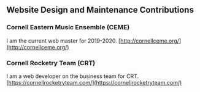 ## Website Design and Maintenance Contributions

### Cornell Eastern Music Ensemble (CEME)
I am the current web master for 2019-2020.
[http://cornellceme.org/](http://cornellceme.org/)

### Cornell Rocketry Team (CRT)
I am a web developer on the business team for CRT.
[https://cornellrocketryteam.com/](https://cornellrocketryteam.com/)